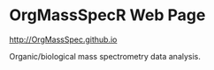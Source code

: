 # OrgMassSpecR Web Page

http://OrgMassSpec.github.io

Organic/biological mass spectrometry data analysis.